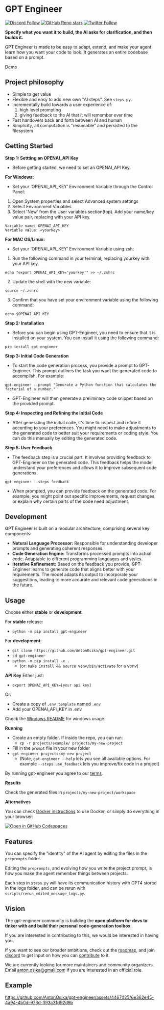 # GPT Engineer

[![Discord Follow](https://dcbadge.vercel.app/api/server/8tcDQ89Ej2?style=flat)](https://discord.gg/8tcDQ89Ej2)
[![GitHub Repo stars](https://img.shields.io/github/stars/AntonOsika/gpt-engineer?style=social)](https://github.com/AntonOsika/gpt-engineer)
[![Twitter Follow](https://img.shields.io/twitter/follow/antonosika?style=social)](https://twitter.com/AntonOsika)


**Specify what you want it to build, the AI asks for clarification, and then builds it.**

GPT Engineer is made to be easy to adapt, extend, and make your agent learn how you want your code to look. It generates an entire codebase based on a prompt.

[Demo](https://twitter.com/antonosika/status/1667641038104674306)

## Project philosophy

- Simple to get value
- Flexible and easy to add new own "AI steps". See `steps.py`.
- Incrementally build towards a user experience of:
  1. high level prompting
  2. giving feedback to the AI that it will remember over time
- Fast handovers back and forth between AI and human
- Simplicity, all computation is "resumable" and persisted to the filesystem

## Getting Started
**Step 1: Settting an OPENAI_API Key**
- Before getting started, we need to set an OPENAI_API Key.
  
**For Windows:**
- Set your ‘OPENAI_API_KEY’ Environment Variable through the Control Panel:
  
1) Open System properties and select Advanced system settings
2) Select Environment Variables
3)  Select 'New' from the User variables section(top). Add your name/key value pair, replacing <yourkey> with your API key.
  ```
  Variable name: OPENAI_API_KEY
  Variable value: <yourkey>
  ```
 **For MAC OS/Linux:**
- Set your ‘OPENAI_API_KEY’ Environment Variable using zsh:
1) Run the following command in your terminal, replacing yourkey with your API key.
```
echo "export OPENAI_API_KEY='yourkey'" >> ~/.zshrc
```
2) Update the shell with the new variable:
```
source ~/.zshrc
```
3) Confirm that you have set your environment variable using the following command:
```
echo $OPENAI_API_KEY
```
  
     
    
**Step 2: Installation**
- Before you can begin using GPT-Engineer, you need to ensure that it is installed on your system. You can install it using the following command:
```
pip install gpt-engineer
```
**Step 3: Initial Code Generation**
- To start the code generation process, you provide a prompt to GPT-Engineer. This prompt outlines the task you want the generated code to accomplish. For example:
```
gpt-engineer --prompt "Generate a Python function that calculates the factorial of a number."
```
- GPT-Engineer will then generate a preliminary code snippet based on the provided prompt.

**Step 4: Inspecting and Refining the Initial Code**
- After generating the initial code, it's time to inspect and refine it according to your preferences. You might need to make adjustments to the generated code to better suit your requirements or coding style. You can do this manually by editing the generated code.

**Step 5: User Feedback**
- The feedback step is a crucial part. It involves providing feedback to GPT-Engineer on the generated code. This feedback helps the model understand your preferences and allows it to improve subsequent code generations.
```
gpt-engineer --steps feedback
```
- When prompted, you can provide feedback on the generated code. For example, you might point out specific improvements, request changes, or explain why certain parts of the code need adjustment.

## Development

GPT Engineer is built on a modular architecture, comprising several key components:
- **Natural Language Processor:** Responsible for understanding developer prompts and generating coherent responses.
- **Code Generation Engine:** Transforms processed prompts into actual code. Adaptable to different programming languages and styles.
- **Iterative Refinement:** Based on the feedback you provide, GPT-Engineer learns to generate code that aligns better with your requirements. The model adapts its output to incorporate your suggestions, leading to more accurate and relevant code generations in the future.

## Usage

Choose either **stable** or **development**.

For **stable** release:

- `python -m pip install gpt-engineer`

For **development**:
- `git clone https://github.com/AntonOsika/gpt-engineer.git`
- `cd gpt-engineer`
- `python -m pip install -e .`
  - (or: `make install && source venv/bin/activate` for a venv)

**API Key**
Either just:
- `export OPENAI_API_KEY=[your api key]`

Or:
- Create a copy of `.env.template` named `.env`
- Add your OPENAI_API_KEY in .env

Check the [Windows README](./WINDOWS_README.md) for windows usage.

**Running**

- Create an empty folder. If inside the repo, you can run:
  - `cp -r projects/example/ projects/my-new-project`
- Fill in the `prompt` file in your new folder
- `gpt-engineer projects/my-new-project`
  - (Note, `gpt-engineer --help` lets you see all available options. For example `--steps use_feedback` lets you improve/fix code in a project)

By running gpt-engineer you agree to our [terms](https://github.com/AntonOsika/gpt-engineer/blob/main/TERMS_OF_USE.md).

**Results**

Check the generated files in `projects/my-new-project/workspace`

**Alternatives**

You can check [Docker instructions](docker/README.md) to use Docker, or simply
do everything in your browser:

[![Open in GitHub Codespaces](https://github.com/codespaces/badge.svg)](https://github.com/AntonOsika/gpt-engineer/codespaces)

## Features

You can specify the "identity" of the AI agent by editing the files in the `preprompts` folder.

Editing the `preprompts`, and evolving how you write the project prompt, is how you make the agent remember things between projects.

Each step in `steps.py` will have its communication history with GPT4 stored in the logs folder, and can be rerun with `scripts/rerun_edited_message_logs.py`.

## Vision
The gpt-engineer community is building the **open platform for devs to tinker with and build their personal code-generation toolbox**.

If you are interested in contributing to this, we would be interested in having you.

If you want to see our broader ambitions, check out the [roadmap](https://github.com/AntonOsika/gpt-engineer/blob/main/ROADMAP.md), and join
[discord](https://discord.gg/8tcDQ89Ej2)
to get input on how you can [contribute](.github/CONTRIBUTING.md) to it.

We are currently looking for more maintainers and community organizers. Email anton.osika@gmail.com if you are interested in an official role.


## Example

https://github.com/AntonOsika/gpt-engineer/assets/4467025/6e362e45-4a94-4b0d-973d-393a31d92d9b
